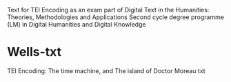 Text for TEI Encoding as an exam part of Digital Text in the Humanities: Theories, Methodologies and Applications
Second cycle degree programme (LM) in Digital Humanities and Digital Knowledge

# Wells-txt
TEI Encoding: The time machine, and  The island of Doctor Moreau txt
